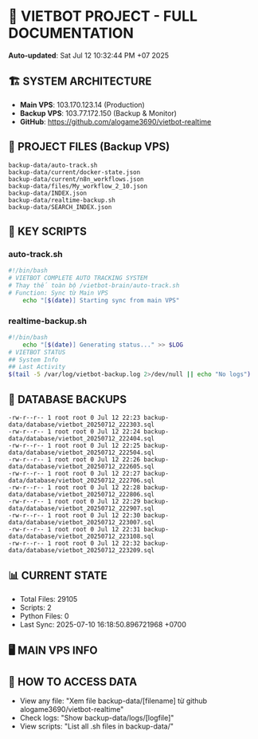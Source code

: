 # 🤖 VIETBOT PROJECT - FULL DOCUMENTATION
**Auto-updated**: Sat Jul 12 10:32:44 PM +07 2025

## 🏗️ SYSTEM ARCHITECTURE
- **Main VPS**: 103.170.123.14 (Production)
- **Backup VPS**: 103.77.172.150 (Backup & Monitor)
- **GitHub**: https://github.com/alogame3690/vietbot-realtime

## 📁 PROJECT FILES (Backup VPS)
```
backup-data/auto-track.sh
backup-data/current/docker-state.json
backup-data/current/n8n_workflows.json
backup-data/files/My_workflow_2_10.json
backup-data/INDEX.json
backup-data/realtime-backup.sh
backup-data/SEARCH_INDEX.json
```

## 🔧 KEY SCRIPTS
### auto-track.sh
```bash
#!/bin/bash
# VIETBOT COMPLETE AUTO TRACKING SYSTEM
# Thay thế toàn bộ /vietbot-brain/auto-track.sh
# Function: Sync từ Main VPS
    echo "[$(date)] Starting sync from main VPS"
```
### realtime-backup.sh
```bash
#!/bin/bash
    echo "[$(date)] Generating status..." >> $LOG
# VIETBOT STATUS
## System Info
## Last Activity
$(tail -5 /var/log/vietbot-backup.log 2>/dev/null || echo "No logs")
```

## 💾 DATABASE BACKUPS
```
-rw-r--r-- 1 root root 0 Jul 12 22:23 backup-data/database/vietbot_20250712_222303.sql
-rw-r--r-- 1 root root 0 Jul 12 22:24 backup-data/database/vietbot_20250712_222404.sql
-rw-r--r-- 1 root root 0 Jul 12 22:25 backup-data/database/vietbot_20250712_222504.sql
-rw-r--r-- 1 root root 0 Jul 12 22:26 backup-data/database/vietbot_20250712_222605.sql
-rw-r--r-- 1 root root 0 Jul 12 22:27 backup-data/database/vietbot_20250712_222706.sql
-rw-r--r-- 1 root root 0 Jul 12 22:28 backup-data/database/vietbot_20250712_222806.sql
-rw-r--r-- 1 root root 0 Jul 12 22:29 backup-data/database/vietbot_20250712_222907.sql
-rw-r--r-- 1 root root 0 Jul 12 22:30 backup-data/database/vietbot_20250712_223007.sql
-rw-r--r-- 1 root root 0 Jul 12 22:31 backup-data/database/vietbot_20250712_223108.sql
-rw-r--r-- 1 root root 0 Jul 12 22:32 backup-data/database/vietbot_20250712_223209.sql
```

## 📊 CURRENT STATE
- Total Files: 29105
- Scripts: 2
- Python Files: 0
- Last Sync: 2025-07-10 16:18:50.896721968 +0700

## 🖥️ MAIN VPS INFO


## 🚨 HOW TO ACCESS DATA
- View any file: "Xem file backup-data/[filename] từ github alogame3690/vietbot-realtime"
- Check logs: "Show backup-data/logs/[logfile]"
- View scripts: "List all .sh files in backup-data/"
